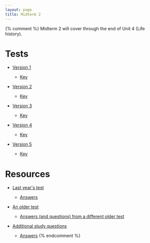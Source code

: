 ```yaml
---
layout: page
title: Midterm 2
---
```


{% comment %} 
Midterm 2 will cover through the end of Unit 4 (Life history).

# Tests

* [Version 1](materials/midterm2.1.test.pdf)
    * [Key](materials/midterm2.1.key.pdf)

* [Version 2](materials/midterm2.2.test.pdf)
    * [Key](materials/midterm2.2.key.pdf)

* [Version 3](materials/midterm2.3.test.pdf)
    * [Key](materials/midterm2.3.key.pdf)

* [Version 4](materials/midterm2.4.test.pdf)
    * [Key](materials/midterm2.4.key.pdf)

* [Version 5](materials/midterm2.5.test.pdf)
    * [Key](materials/midterm2.5.key.pdf)


# Resources

* [Last year's test](http://lalashan.mcmaster.ca/3SS/2015/midterm2.1.test.pdf)
    * [Answers](http://lalashan.mcmaster.ca/3SS/2015/midterm2.1.key.pdf)

* [An older test](http://lalashan.mcmaster.ca/3SS/2012/midterm2.test.pdf)
    * [Answers (and questions) from a different older test](http://lalashan.mcmaster.ca/3SS/2012/midterm2.key.pdf)
	
* [Additional study questions](http://lalashan.mcmaster.ca/3SS/2015/midterm23sq.sq.pdf)
    * [Answers](http://lalashan.mcmaster.ca/3SS/2015/midterm23sq.key.pdf)
{% endcomment %} 
